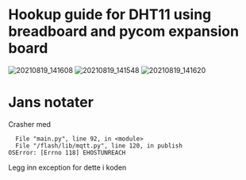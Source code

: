 # Hookup guide for DHT11 using breadboard and pycom expansion board

![20210819_141608](https://user-images.githubusercontent.com/15119463/130076875-883bfff6-80a1-48eb-8f4b-734648e8edda.jpg)
![20210819_141548](https://user-images.githubusercontent.com/15119463/130076871-3cd435ea-1bfe-4701-92dc-0f323f506b82.jpg)
![20210819_141620](https://user-images.githubusercontent.com/15119463/130076878-ffe68612-b1c8-448e-b3b0-45a582e36aec.jpg)


# Jans notater

Crasher med 
```Traceback (most recent call last):
  File "main.py", line 92, in <module>
  File "/flash/lib/mqtt.py", line 120, in publish
OSError: [Errno 118] EHOSTUNREACH
```

Legg inn exception for dette i koden 
